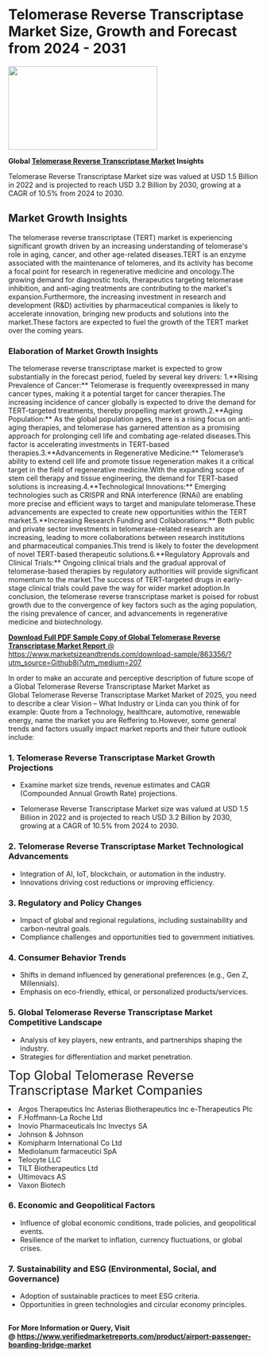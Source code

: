 <H1>Telomerase Reverse Transcriptase Market Size, Growth and Forecast from 2024 - 2031</H1><img class="aligncenter size-medium wp-image-584254" src="https://thirdeyenews.in/wp-content/uploads/2024/09/Global-Market-Research-300x168.jpeg" alt="" width="300" height="168" /><p><strong>Global&nbsp;<a href="https://www.marketsizeandtrends.com/download-sample/863356/?utm_source=Github8j?utm_medium=207">Telomerase Reverse Transcriptase Market</a> Insights</strong></p><p>Telomerase Reverse Transcriptase Market size was valued at USD 1.5 Billion in 2022 and is projected to reach USD 3.2 Billion by 2030, growing at a CAGR of 10.5% from 2024 to 2030.</p><p><h2>Market Growth Insights</h2> The telomerase reverse transcriptase (TERT) market is experiencing significant growth driven by an increasing understanding of telomerase's role in aging, cancer, and other age-related diseases.TERT is an enzyme associated with the maintenance of telomeres, and its activity has become a focal point for research in regenerative medicine and oncology.The growing demand for diagnostic tools, therapeutics targeting telomerase inhibition, and anti-aging treatments are contributing to the market's expansion.Furthermore, the increasing investment in research and development (R&D) activities by pharmaceutical companies is likely to accelerate innovation, bringing new products and solutions into the market.These factors are expected to fuel the growth of the TERT market over the coming years.<p><a href="#"></a></p> <h3>Elaboration of Market Growth Insights</h3> The telomerase reverse transcriptase market is expected to grow substantially in the forecast period, fueled by several key drivers: 1.**Rising Prevalence of Cancer:** Telomerase is frequently overexpressed in many cancer types, making it a potential target for cancer therapies.The increasing incidence of cancer globally is expected to drive the demand for TERT-targeted treatments, thereby propelling market growth.2.**Aging Population:** As the global population ages, there is a rising focus on anti-aging therapies, and telomerase has garnered attention as a promising approach for prolonging cell life and combating age-related diseases.This factor is accelerating investments in TERT-based therapies.3.**Advancements in Regenerative Medicine:** Telomerase’s ability to extend cell life and promote tissue regeneration makes it a critical target in the field of regenerative medicine.With the expanding scope of stem cell therapy and tissue engineering, the demand for TERT-based solutions is increasing.4.**Technological Innovations:** Emerging technologies such as CRISPR and RNA interference (RNAi) are enabling more precise and efficient ways to target and manipulate telomerase.These advancements are expected to create new opportunities within the TERT market.5.**Increasing Research Funding and Collaborations:** Both public and private sector investments in telomerase-related research are increasing, leading to more collaborations between research institutions and pharmaceutical companies.This trend is likely to foster the development of novel TERT-based therapeutic solutions.6.**Regulatory Approvals and Clinical Trials:** Ongoing clinical trials and the gradual approval of telomerase-based therapies by regulatory authorities will provide significant momentum to the market.The success of TERT-targeted drugs in early-stage clinical trials could pave the way for wider market adoption.In conclusion, the telomerase reverse transcriptase market is poised for robust growth due to the convergence of key factors such as the aging population, the rising prevalence of cancer, and advancements in regenerative medicine and biotechnology.<p><a href="#"></p><p><span class=""><strong>Download Full PDF Sample Copy of Global Telomerase Reverse Transcriptase Market Report</strong> @ <a href="https://www.marketsizeandtrends.com/download-sample/863356/?utm_source=Github8j?utm_medium=207" target="_blank">https://www.marketsizeandtrends.com/download-sample/863356/?utm_source=Github8j?utm_medium=207</a></span></p><p>In order to make an accurate and perceptive description of future scope of a Global&nbsp;Telomerase Reverse Transcriptase Market Market as Global&nbsp;Telomerase Reverse Transcriptase Market Market of 2025, you need to describe a clear Vision &ndash; What Industry or Linda can you think of for example: Quote from a Technology, healthcare, automotive, renewable energy, name the market you are Reffering to.However, some general trends and factors usually impact market reports and their future outlook include:</p><h3>1.&nbsp;<strong>Telomerase Reverse Transcriptase Market Growth Projections</strong></h3><ul><li>Examine market size trends, revenue estimates and CAGR (Compounded Annual Growth Rate) projections.</li><li><p>Telomerase Reverse Transcriptase Market size was valued at USD 1.5 Billion in 2022 and is projected to reach USD 3.2 Billion by 2030, growing at a CAGR of 10.5% from 2024 to 2030.</p></li></ul><h3>2.&nbsp;<strong>Telomerase Reverse Transcriptase Market Technological Advancements</strong></h3><ul><li>Integration of AI, IoT, blockchain, or automation in the industry.</li><li>Innovations driving cost reductions or improving efficiency.</li></ul><h3>3.&nbsp;<strong>Regulatory and Policy Changes</strong></h3><ul><li>Impact of global and regional regulations, including sustainability and carbon-neutral goals.</li><li>Compliance challenges and opportunities tied to government initiatives.</li></ul><h3>4.&nbsp;<strong>Consumer Behavior Trends</strong></h3><ul><li>Shifts in demand influenced by generational preferences (e.g., Gen Z, Millennials).</li><li>Emphasis on eco-friendly, ethical, or personalized products/services.</li></ul><h3>5.&nbsp;<strong>Global Telomerase Reverse Transcriptase Market Competitive Landscape</strong></h3><ul><li>Analysis of key players, new entrants, and partnerships shaping the industry.</li><li>Strategies for differentiation and market penetration.</li></ul><p data-pm-slice="1 1 []"><span style="color: inherit; font-family: inherit; font-size: 25px;">Top Global Telomerase Reverse Transcriptase Market Companies</span></p><div class="" data-test-id=""><p><li>Argos Therapeutics Inc Asterias Biotherapeutics Inc e-Therapeutics Plc</li><li> F.Hoffmann-La Roche Ltd</li><li> Inovio Pharmaceuticals Inc Invectys SA</li><li> Johnson & Johnson</li><li> Komipharm International Co Ltd</li><li> Mediolanum farmaceutici SpA</li><li> Telocyte LLC</li><li> TILT Biotherapeutics Ltd</li><li> Ultimovacs AS</li><li> Vaxon Biotech</li></p></div><h3>6.&nbsp;<strong>Economic and Geopolitical Factors</strong></h3><ul><li>Influence of global economic conditions, trade policies, and geopolitical events.</li><li>Resilience of the market to inflation, currency fluctuations, or global crises.</li></ul><h3>7.&nbsp;<strong>Sustainability and ESG (Environmental, Social, and Governance)</strong></h3><ul><li>Adoption of sustainable practices to meet ESG criteria.</li><li>Opportunities in green technologies and circular economy principles.</li></ul><h2><strong style="font-size: 14px;">For More Information or Query, Visit @&nbsp;</strong><a style="background-color: #ffffff; font-size: 14px;" href="https://www.marketsizeandtrends.com/report/telomerase-reverse-transcriptase-market/" target="_blank">https://www.verifiedmarketreports.com/product/airport-passenger-boarding-bridge-market</a></h2>